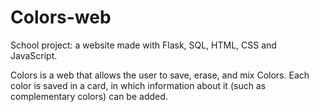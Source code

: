 # Colors-web
School project: a website made with Flask, SQL, HTML, CSS and JavaScript.

Colors is a web that allows the user to save, erase, and mix Colors. Each color is saved in a card, in which information about it (such as complementary colors) can be added.
